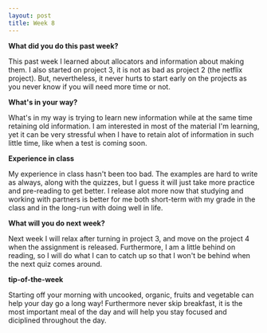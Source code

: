 ```yaml
---
layout: post
title: Week 8
---
```


**What did you do this past week?**


This past week I learned about allocators and information about making them.
I also started on project 3, it is not as bad as project 2 (the netflix project).
But, nevertheless, it never hurts to start early on the projects as you never
know if you will need more time or not.

**What's in your way?**


What's in my way is trying to learn new information while at the same time retaining
old information. I am interested in most of the material I'm learning, yet it can be
very stressful when I have to retain alot of information in such little time, like
when a test is coming soon.

**Experience in class**


My experience in class hasn't been too bad. The examples are hard to write as
always, along with the quizzes, but I guess it will just take more practice
and pre-reading to get better. I release alot more now that studying and working
with partners is better for me both short-term with my grade in the class
and in the long-run with doing well in life.

**What will you do next week?**


Next week I will relax after turning in project 3, and move on the project 4
when the assignment is released. Furthermore, I am a little behind on reading, so
I will do what I can to catch up so that I won't be behind when the next quiz comes
around.

**tip-of-the-week**


Starting off your morning with uncooked, organic, fruits and vegetable can
help your day go a long way! Furthermore never skip breakfast, it is the most
important meal of the day and will help you stay focused and diciplined throughout
the day.



